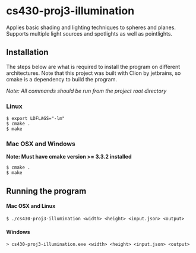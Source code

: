 cs430-proj3-illumination
=========================
Applies basic shading and lighting techniques to spheres and planes. Supports multiple light sources
and spotlights as well as pointlights. 

## Installation ##
The steps below are what is required to install the program on different architectures. Note that this project was built
with Clion by jetbrains, so cmake is a dependency to build the program.

*Note: All commands should be run from the project root directory*

### Linux ###
```
$ export LDFLAGS="-lm"
$ cmake .
$ make
```
### Mac OSX  and Windows ###
**Note: Must have cmake version >= 3.3.2 installed**
```
$ cmake .
$ make
```

## Running the program ##

#### Mac OSX and Linux ####
`$ ./cs430-proj3-illumination <width> <height> <input.json> <output>`

#### Windows ####
`> cs430-proj3-illumination.exe <width> <height> <input.json> <output>`